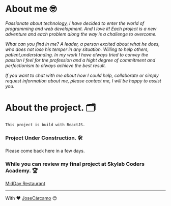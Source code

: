 # About me 🤓

 _Passionate about technology, I have decided to enter the world of programming and web development. And I love it! Each project is a new adventure and each problem along the way is a challenge to overcome._

_What can you find in me? A leader, a person excited about what he does, who does not lose his temper in any situation. Willing to help others, patient,understanding. In my work I have always tried to convey the passion I feel for the profession and a hight degree of commitment and perfectionism to always achieve the best result._

_If you want to chat with me about how I could help, collaborate or simply request information about me, please contact me, I will be happy to assist you._


# About the project. 🗂
```
This project is build with ReactJS.
```
### Project Under Construction. 🛠  



Please come back here in a few days.  


### While you can review my final project at Skylab Coders Academy. 🏆

[MidDay Restaurant](https://github.com/Jocalu/MidDay-Project)

---
With ❤️ [JoseCárcamo](https://github.com/Jocalu) 😊